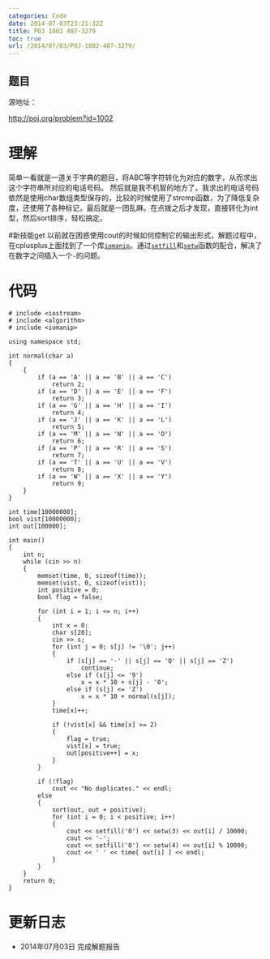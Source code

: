 ```yaml
---
categories: Code
date: 2014-07-03T23:21:32Z
title: POJ 1002 487-3279
toc: true
url: /2014/07/03/POJ-1002-487-3279/
---
```


## 题目
源地址：

http://poj.org/problem?id=1002

# 理解
简单一看就是一道关于字典的题目，将ABC等字符转化为对应的数字，从而求出这个字符串所对应的电话号码。
然后就是我不机智的地方了。我求出的电话号码依然是使用char数组类型保存的，比较的时候使用了strcmp函数，为了降低复杂度，还使用了各种标记，最后就是一团乱麻。在点拨之后才发现，直接转化为int型，然后sort排序，轻松搞定。

<!--more-->

#新技能get
以前就在困惑使用cout的时候如何控制它的输出形式，解题过程中，在cplusplus上面找到了一个库[`iomanip`](http://www.cplusplus.com/reference/iomanip/)。通过[`setfill`](http://www.cplusplus.com/reference/iomanip/setfill/)和[`setw`](http://www.cplusplus.com/reference/iomanip/setw/)函数的配合，解决了在数字之间插入一个`-`的问题。

# 代码

```
# include <iostream>
# include <algorithm>
# include <iomanip>

using namespace std;

int normal(char a)
{
    {
        if (a == 'A' || a == 'B' || a == 'C')
            return 2;
        if (a == 'D' || a == 'E' || a == 'F')
            return 3;
        if (a == 'G' || a == 'H' || a == 'I')
            return 4;
        if (a == 'J' || a == 'K' || a == 'L')
            return 5;
        if (a == 'M' || a == 'N' || a == 'O')
            return 6;
        if (a == 'P' || a == 'R' || a == 'S')
            return 7;
        if (a == 'T' || a == 'U' || a == 'V')
            return 8;
        if (a == 'W' || a == 'X' || a == 'Y')
            return 9;
    }
}

int time[10000000];
bool vist[10000000];
int out[100000];

int main()
{
    int n;
    while (cin >> n)
    {
        memset(time, 0, sizeof(time));
        memset(vist, 0, sizeof(vist));
        int positive = 0;
        bool flag = false;

        for (int i = 1; i <= n; i++)
        {
            int x = 0;
            char s[20];
            cin >> s;
            for (int j = 0; s[j] != '\0'; j++)
            {
                if (s[j] == '-' || s[j] == 'Q' || s[j] == 'Z')
                    continue;
                else if (s[j] <= '9')
                    x = x * 10 + s[j] - '0';
                else if (s[j] <= 'Z')
                    x = x * 10 + normal(s[j]);
            }
            time[x]++;

            if (!vist[x] && time[x] >= 2)
            {
                flag = true;
                vist[x] = true;
                out[positive++] = x;
            }
        }

        if (!flag)
            cout << "No duplicates." << endl;
        else
        {
            sort(out, out + positive);
            for (int i = 0; i < positive; i++)
            {
                cout << setfill('0') << setw(3) << out[i] / 10000;
                cout << '-';
                cout << setfill('0') << setw(4) << out[i] % 10000;
                cout << ' ' << time[ out[i] ] << endl;
            }
        }
    }
    return 0;
}

```

# 更新日志
- 2014年07月03日 完成解题报告